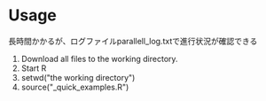 # Usage 
長時間かかるが、ログファイルparallell_log.txtで進行状況が確認できる

1. Download all files to the working directory.
2. Start R
3. setwd("the working directory")
4. source("_quick_examples.R")
